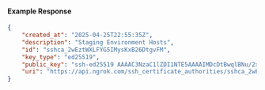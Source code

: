 <!-- Code generated for API Clients. DO NOT EDIT. -->

#### Example Response

```json
{
	"created_at": "2025-04-25T22:55:35Z",
	"description": "Staging Environment Hosts",
	"id": "sshca_2wEztWXLFYG5IMysKxB26DtgvFM",
	"key_type": "ed25519",
	"public_key": "ssh-ed25519 AAAAC3NzaC1lZDI1NTE5AAAAIMDcDtBwqlBNu/2xjtp0do1CjCq/z4uWd+AeLX5NvAkf",
	"uri": "https://api.ngrok.com/ssh_certificate_authorities/sshca_2wEztWXLFYG5IMysKxB26DtgvFM"
}
```
